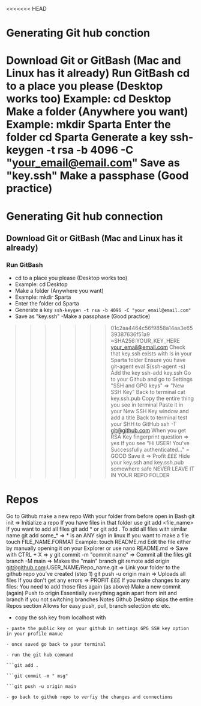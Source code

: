 <<<<<<< HEAD
# Generating Git hub conction
Download Git or GitBash (Mac and Linux has it already)
Run GitBash
cd to a place you please (Desktop works too)
Example: cd Desktop
Make a folder (Anywhere you want)
Example: mkdir Sparta
Enter the folder cd Sparta
Generate a key
ssh-keygen -t rsa -b 4096 -C "your_email@email.com"
Save as "key.ssh"
Make a passphase (Good practice)
=======
# Generating Git hub connection

## Download Git or GitBash (Mac and Linux has it already)
### Run GitBash
- cd to a place you please (Desktop works too)
- Example: cd Desktop
- Make a folder (Anywhere you want)
- Example: mkdir Sparta
- Enter the folder cd Sparta
- Generate a key
```ssh-keygen -t rsa -b 4096 -C "your_email@email.com"```
- Save as "key.ssh"
-Make a passphase (Good practice)
>>>>>>> 01c2aa4464c56f9858a14aa3e6539387636f51a9
≈SHA256:YOUR_KEY_HERE your_email@email.com
Check that key.ssh exists with ls in your Sparta folder
Ensure you have git-agent eval $(ssh-agent -s)
Add the key ssh-add key.ssh
Go to your Github and go to Settings
"SSH and GPG keys" => "New SSH Key"
Back to terminal cat key.ssh.pub
Copy the entire thing you see in terminal
Paste it in your New SSH Key window and add a title
Back to terminal test your SHH to GitHub
ssh -T git@github.com
When you get RSA Key fingerprint question => yes
If you see "Hi USER! You've Successfully authenticated..." = GOOD
Save it => Profit £££
Hide your key.ssh and key.ssh.pub somewhere safe
NEVER LEAVE IT IN YOUR REPO FOLDER

# Repos
Go to Github make a new repo
With your folder from before open in Bash
git init => Initialize a repo
If you have files in that folder use git add <file_name>
If you want to add all files git add * or git add .
To add all files with similar name git add some_* => * is an ANY sign in linux
If you want to make a file touch FILE_NAME.FORMAT
Example: touch README.md
Edit the file either by manually opening it on your Explorer
or use nano README.md => Save with CTRL + X => y
git commit -m "commit name" => Commit all the files
git branch -M main => Makes the "main" branch
git remote add origin git@github.com:USER_NAME/Repo_name.git => Link your folder to the github repo you've created (step 1)
git push -u origin main => Uploads all files
If you don't get any errors => PROFIT £££
If you make changes to any files:
You need to add those files again (as above)
Make a new commit (again)
Push to origin
Essentially everything again apart from init and branch if you not switching branches
Notes
Github Desktop skips the entire Repos section
Allows for easy push, pull, branch selection etc etc.

- copy the ssh key from localhost with 

```cat id_rsa.pub
- paste the public key on your github in settings GPG SSH key option in your profile manue

- once saved go back to your terminal

- run the git hub command

```git add .

```git commit -m " msg"

```git push -u origin main

- go back to github repo to verfiy the changes and connections
